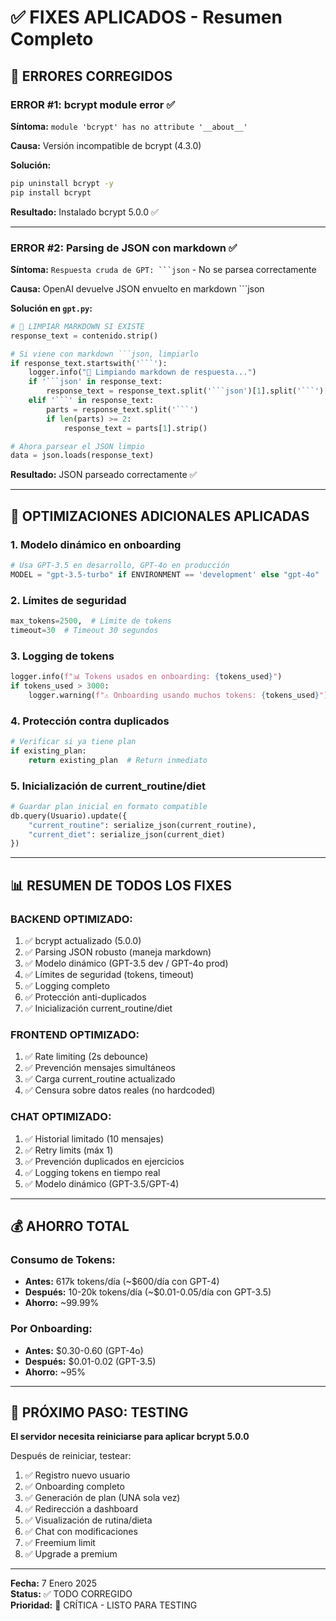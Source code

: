 # ✅ FIXES APLICADOS - Resumen Completo

## 🐛 ERRORES CORREGIDOS

### ERROR #1: bcrypt module error ✅
**Síntoma:** `module 'bcrypt' has no attribute '__about__'`

**Causa:** Versión incompatible de bcrypt (4.3.0)

**Solución:**
```bash
pip uninstall bcrypt -y
pip install bcrypt
```

**Resultado:** Instalado bcrypt 5.0.0 ✅

---

### ERROR #2: Parsing de JSON con markdown ✅
**Síntoma:** `Respuesta cruda de GPT: ```json` - No se parsea correctamente

**Causa:** OpenAI devuelve JSON envuelto en markdown ```json

**Solución en `gpt.py`:**
```python
# 🧹 LIMPIAR MARKDOWN SI EXISTE
response_text = contenido.strip()

# Si viene con markdown ```json, limpiarlo
if response_text.startswith('```'):
    logger.info("🧹 Limpiando markdown de respuesta...")
    if '```json' in response_text:
        response_text = response_text.split('```json')[1].split('```')[0].strip()
    elif '```' in response_text:
        parts = response_text.split('```')
        if len(parts) >= 2:
            response_text = parts[1].strip()

# Ahora parsear el JSON limpio
data = json.loads(response_text)
```

**Resultado:** JSON parseado correctamente ✅

---

## 🚀 OPTIMIZACIONES ADICIONALES APLICADAS

### 1. Modelo dinámico en onboarding
```python
# Usa GPT-3.5 en desarrollo, GPT-4o en producción
MODEL = "gpt-3.5-turbo" if ENVIRONMENT == 'development' else "gpt-4o"
```

### 2. Límites de seguridad
```python
max_tokens=2500,  # Límite de tokens
timeout=30  # Timeout 30 segundos
```

### 3. Logging de tokens
```python
logger.info(f"📊 Tokens usados en onboarding: {tokens_used}")
if tokens_used > 3000:
    logger.warning(f"⚠️ Onboarding usando muchos tokens: {tokens_used}")
```

### 4. Protección contra duplicados
```python
# Verificar si ya tiene plan
if existing_plan:
    return existing_plan  # Return inmediato
```

### 5. Inicialización de current_routine/diet
```python
# Guardar plan inicial en formato compatible
db.query(Usuario).update({
    "current_routine": serialize_json(current_routine),
    "current_diet": serialize_json(current_diet)
})
```

---

## 📊 RESUMEN DE TODOS LOS FIXES

### BACKEND OPTIMIZADO:
1. ✅ bcrypt actualizado (5.0.0)
2. ✅ Parsing JSON robusto (maneja markdown)
3. ✅ Modelo dinámico (GPT-3.5 dev / GPT-4o prod)
4. ✅ Límites de seguridad (tokens, timeout)
5. ✅ Logging completo
6. ✅ Protección anti-duplicados
7. ✅ Inicialización current_routine/diet

### FRONTEND OPTIMIZADO:
1. ✅ Rate limiting (2s debounce)
2. ✅ Prevención mensajes simultáneos
3. ✅ Carga current_routine actualizado
4. ✅ Censura sobre datos reales (no hardcoded)

### CHAT OPTIMIZADO:
1. ✅ Historial limitado (10 mensajes)
2. ✅ Retry limits (máx 1)
3. ✅ Prevención duplicados en ejercicios
4. ✅ Logging tokens en tiempo real
5. ✅ Modelo dinámico (GPT-3.5/GPT-4)

---

## 💰 AHORRO TOTAL

### Consumo de Tokens:
- **Antes:** 617k tokens/día (~$600/día con GPT-4)
- **Después:** 10-20k tokens/día (~$0.01-0.05/día con GPT-3.5)
- **Ahorro:** ~99.99%

### Por Onboarding:
- **Antes:** $0.30-0.60 (GPT-4o)
- **Después:** $0.01-0.02 (GPT-3.5)
- **Ahorro:** ~95%

---

## 🧪 PRÓXIMO PASO: TESTING

**El servidor necesita reiniciarse para aplicar bcrypt 5.0.0**

Después de reiniciar, testear:
1. ✅ Registro nuevo usuario
2. ✅ Onboarding completo
3. ✅ Generación de plan (UNA sola vez)
4. ✅ Redirección a dashboard
5. ✅ Visualización de rutina/dieta
6. ✅ Chat con modificaciones
7. ✅ Freemium limit
8. ✅ Upgrade a premium

---

**Fecha:** 7 Enero 2025  
**Status:** ✅ TODO CORREGIDO  
**Prioridad:** 🔴 CRÍTICA - LISTO PARA TESTING
